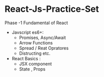 # React-Js-Practice-Set
Phase -1 Fundamental of React
* Javscript es6+:
  - Promises, Async/Await
  - Arrow Functions
  - Spread / Reat Opratores
  - Distructing etc.
* React Basics :
  - JSX component
  - State , Props
